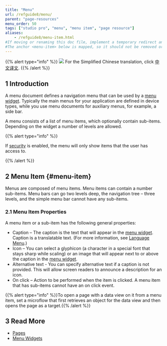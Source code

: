 ```yaml
---
title: "Menu"
url: /refguide8/menu/
parent: "page-resources"
menu_order: 50
tags: ["studio pro", "menu", "menu item", "page resource"]
aliases:
    - /refguide8/menu-item.html
#If moving or renaming this doc file, implement a temporary redirect and let the respective team know they should update the URL in the product. See Mapping to Products for more details. 
#The anchor <menu-item> below is mapped, so it should not be removed or changed.
---
```


{{% alert type="info" %}}
<img src="attachments/chinese-translation/china.png" style="display: inline-block; margin: 0" /> For the Simplified Chinese translation, click [中文译文](https://cdn.mendix.tencent-cloud.com/documentation/refguide8/menu.pdf).
{{% /alert %}}

## 1 Introduction

A menu document defines a navigation menu that can be used by a [menu widget](/refguide/menu-widgets/). Typically the main menus for your application are defined in device types, while you use menu documents for auxiliary menus, for example, a side bar.

A menu consists of a list of menu items, which optionally contain sub-items. Depending on the widget a number of levels are allowed.

{{% alert type="info" %}}

If [security](/refguide/project-security/) is enabled, the menu will only show items that the user has access to.

{{% /alert %}}

## 2 Menu Item {#menu-item}

Menus are composed of menu items. Menu items can contain a number sub-items. Menu bars can go two levels deep, the navigation tree – three levels, and the simple menu bar cannot have any sub-items.

### 2.1 Menu Item Properties 

A menu item or a sub-item has the following general properties:

* Caption – The caption is the text that will appear in the [menu widget](/refguide/menu-widgets/). Caption is a translatable text. (For more information, see [Language Menu](/refguide/translatable-texts/).)
* Icon – You can select a glyphicon (a character in a special font that stays sharp while scaling) or an image that will appear next to or above the caption in the [menu widget](/refguide/menu-widgets/).
* Alternative text - You can specify alternative text if a caption is not provided. This will allow screen readers to announce a description for an icon.
* On click – Action to be performed when the item is clicked. A menu item that has sub-items cannot have an on click event.

{{% alert type="info" %}}To open a page with a data view on it from a menu item, set a microflow that first retrieves an object for the data view and then opens the page as a target.{{% /alert %}}

## 3 Read More

* [Pages](/refguide/pages/)
* [Menu Widgets](/refguide/menu-widgets/)

